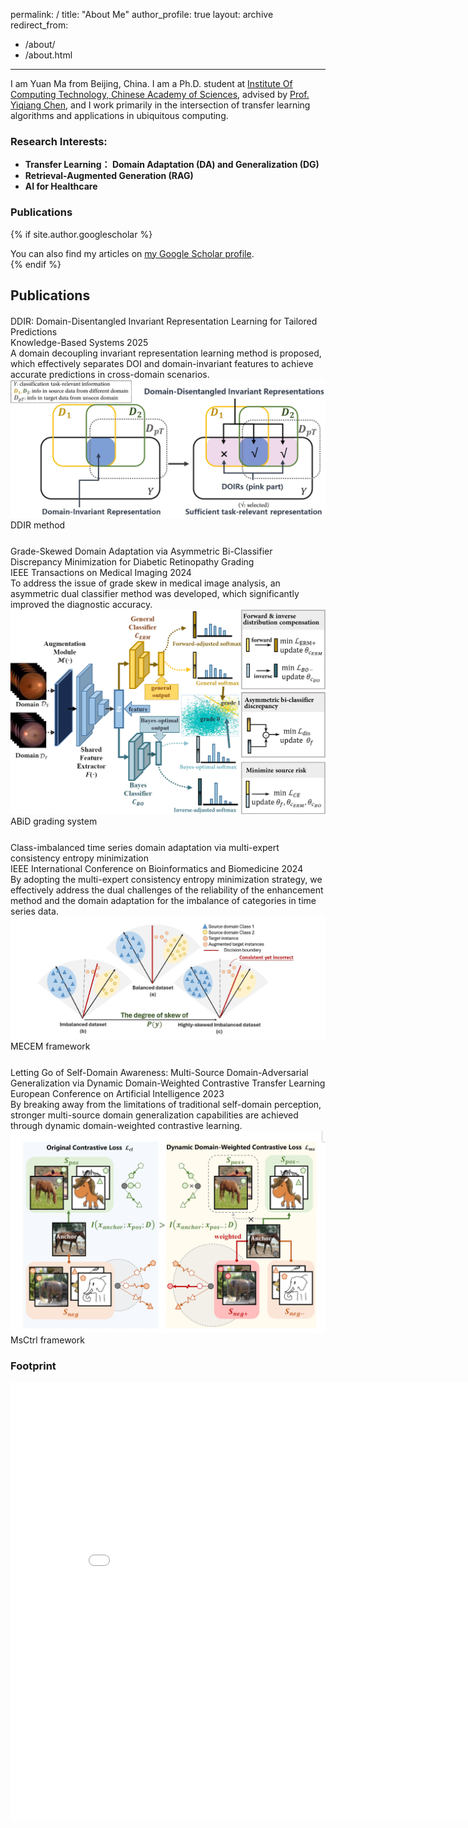 permalink: /
title: "About Me"
author_profile: true
layout: archive
redirect_from: 
  - /about/
  - /about.html
---

I am Yuan Ma from Beijing, China. I am a Ph.D. student at [Institute Of Computing Technology, Chinese Academy of Sciences](http://english.ict.cas.cn/), advised by [Prof. Yiqiang Chen](https://scholar.google.com/citations?user=LC3SwhEAAAAJ&hl=en), and I work primarily in the intersection of transfer learning algorithms and applications in ubiquitous computing.

### Research Interests:
- **Transfer Learning： Domain Adaptation (DA) and Generalization (DG)**
- **Retrieval-Augmented Generation (RAG)**  
- **AI for Healthcare**

### Publications
{% if site.author.googlescholar %}
  <div class="wordwrap">You can also find my articles on <a href="{{site.author.googlescholar}}">my Google Scholar profile</a>.</div>
{% endif %}
<style>
.publications-grid {
  display: grid;
  gap: 25px;
  margin: 20px 0;
}

.publication-card {
  display: grid;
  grid-template-columns: 1fr 300px;
  gap: 20px;
  padding: 20px;
  border: 1px solid #e0e0e0;
  border-radius: 12px;
  background: white;
  box-shadow: 0 3px 15px rgba(0,0,0,0.08);
  transition: all 0.3s ease;
}

.publication-card:hover {
  box-shadow: 0 8px 25px rgba(0,0,0,0.15);
  transform: translateY(-2px);
}

.publication-text {
  display: flex;
  flex-direction: column;
  justify-content: center;
}

.pub-title {
  font-size: 16px;
  font-weight: 600;
  color: #2c3e50;
  margin-bottom: 8px;
  line-height: 1.4;
}

.pub-venue {
  font-size: 14px;
  color: #7f8c8d;
  font-style: italic;
  margin-bottom: 10px;
}

.pub-description {
  font-size: 13px;
  color: #555;
  line-height: 1.5;
}

.publication-visual {
  display: flex;
  flex-direction: column;
  justify-content: center;
}

.diagram-img {
  width: 100%;
  aspect-ratio: 16/9;
  object-fit: cover;
  border-radius: 8px;
  box-shadow: 0 4px 12px rgba(0,0,0,0.1);
}

.diagram-caption {
  font-size: 11px;
  color: #666;
  text-align: center;
  margin-top: 6px;
  font-style: italic;
}

/* 响应式设计 */
@media (max-width: 900px) {
  .publication-card {
    grid-template-columns: 1fr;
    gap: 15px;
  }
  
  .publication-visual {
    order: -1;
  }
}
</style>

<h2>Publications</h2>

<div class="publications-grid">
  
  <div class="publication-card">
    <div class="publication-text">
      <div class="pub-title">
        DDIR: Domain-Disentangled Invariant Representation Learning for Tailored Predictions
      </div>
      <div class="pub-venue">Knowledge-Based Systems 2025</div>
      <div class="pub-description">
        A domain decoupling invariant representation learning method is proposed, which effectively separates DOI and domain-invariant features to achieve accurate predictions in cross-domain scenarios.
      </div>
    </div>
    <div class="publication-visual">
      <img src="/files/FB004.jpg" alt="DDIR Method" class="diagram-img">
      <div class="diagram-caption">DDIR method</div>
    </div>
  </div>

  <div class="publication-card">
    <div class="publication-text">
      <div class="pub-title">
        Grade-Skewed Domain Adaptation via Asymmetric Bi-Classifier Discrepancy Minimization for Diabetic Retinopathy Grading
      </div>
      <div class="pub-venue">IEEE Transactions on Medical Imaging 2024</div>
      <div class="pub-description">
        To address the issue of grade skew in medical image analysis, an asymmetric dual classifier method was developed, which significantly improved the diagnostic accuracy.
      </div>
    </div>
    <div class="publication-visual">
      <img src="/files/FB003-2.png" alt="Retinopathy System" class="diagram-img">
      <div class="diagram-caption">ABiD grading system</div>
    </div>
  </div>

  <div class="publication-card">
    <div class="publication-text">
      <div class="pub-title">
        Class-imbalanced time series domain adaptation via multi-expert consistency entropy minimization
      </div>
      <div class="pub-venue">IEEE International Conference on Bioinformatics and Biomedicine 2024</div>
      <div class="pub-description">
        By adopting the multi-expert consistency entropy minimization strategy, we effectively address the dual challenges of the reliability of the enhancement method and the domain adaptation for the imbalance of categories in time series data.
      </div>
    </div>
    <div class="publication-visual">
      <img src="/files/FB002-2.jpg" alt="Time Series Experts" class="diagram-img">
      <div class="diagram-caption">MECEM framework</div>
    </div>
  </div>

  <div class="publication-card">
    <div class="publication-text">
      <div class="pub-title">
        Letting Go of Self-Domain Awareness: Multi-Source Domain-Adversarial Generalization via Dynamic Domain-Weighted Contrastive Transfer Learning
      </div>
      <div class="pub-venue">European Conference on Artificial Intelligence 2023 </div>
      <div class="pub-description">
        By breaking away from the limitations of traditional self-domain perception, stronger multi-source domain generalization capabilities are achieved through dynamic domain-weighted contrastive learning.
      </div>
    </div>
    <div class="publication-visual">
      <img src="/files/FB001.png" alt="Multi-source Framework" class="diagram-img">
      <div class="diagram-caption">MsCtrl framework</div>
    </div>
  </div>
</div>


### Footprint

<iframe src="/talkmap/map.html" height="700" width="850" style="border:none;"></iframe>
